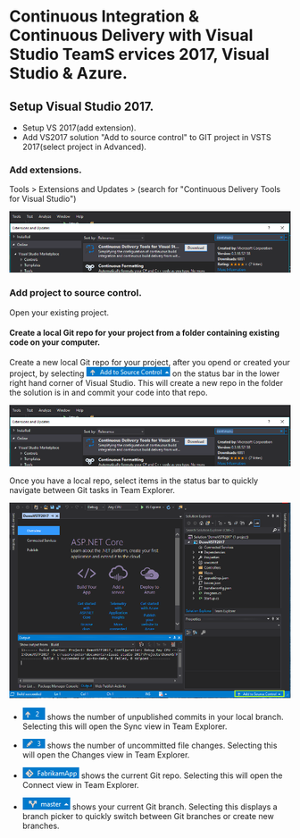 # Continuous Integration & Continuous Delivery with Visual Studio TeamS ervices 2017, Visual Studio & Azure. 

## Setup Visual Studio 2017.

- Setup VS 2017(add extension).
- Add VS2017 solution "Add to source control" to GIT project in VSTS 2017(select project in Advanced).

### Add extensions.
Tools > Extensions and Updates > (search for "Continuous Delivery Tools for Visual Studio")

<p align="center">
  <img src="/MD_Images/Capture%201.PNG" width="600"/> 
</p>

### Add project to source control.

Open your existing project.

#### Create a local Git repo for your project from a folder containing existing code on your computer.

Create a new local Git repo for your project, after you opend or created your project, by selecting <img src="/MD_Images/addsrccontrol.png" width="150"/> on the status bar in the lower right hand corner of Visual Studio. This will create a new repo in the folder the solution is in and commit your code into that repo.

<p align="center">
  <img src="/MD_Images/Capture%201.PNG" width="600"/> 
</p>

Once you have a local repo, select items in the status bar to quickly navigate between Git tasks in Team Explorer.

<p align="center">
  <img src="/MD_Images/VS2017/VSaddToSourceControl1.PNG" width="600"/> 
</p>
<p>

- <img src="/MD_Images/unpublished_changes.png"> shows the number of unpublished commits in your local branch. Selecting this will open the Sync view in Team Explorer.

  
- <img src="/MD_Images/pending_changes.png"/> shows the number of uncommitted file changes. Selecting this will open the Changes view in Team Explorer.
    
- <img src="/MD_Images/current_repo.png"/> shows the current Git repo. Selecting this will open the Connect view in Team Explorer.
    
- <img src="/MD_Images/branch_picker.png"/> shows your current Git branch. Selecting this displays a branch picker to quickly switch between Git branches or create new branches.
</p>  
